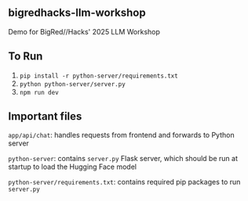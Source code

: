 ## bigredhacks-llm-workshop

Demo for BigRed//Hacks' 2025 LLM Workshop

## To Run

1. ```pip install -r python-server/requirements.txt```
2. ```python python-server/server.py```
3. ```npm run dev```

## Important files

```app/api/chat```: handles requests from frontend and forwards to Python server

```python-server```: contains ```server.py``` Flask server, which should be run at startup to load the Hugging Face model

```python-server/requirements.txt```: contains required pip packages to run ```server.py```